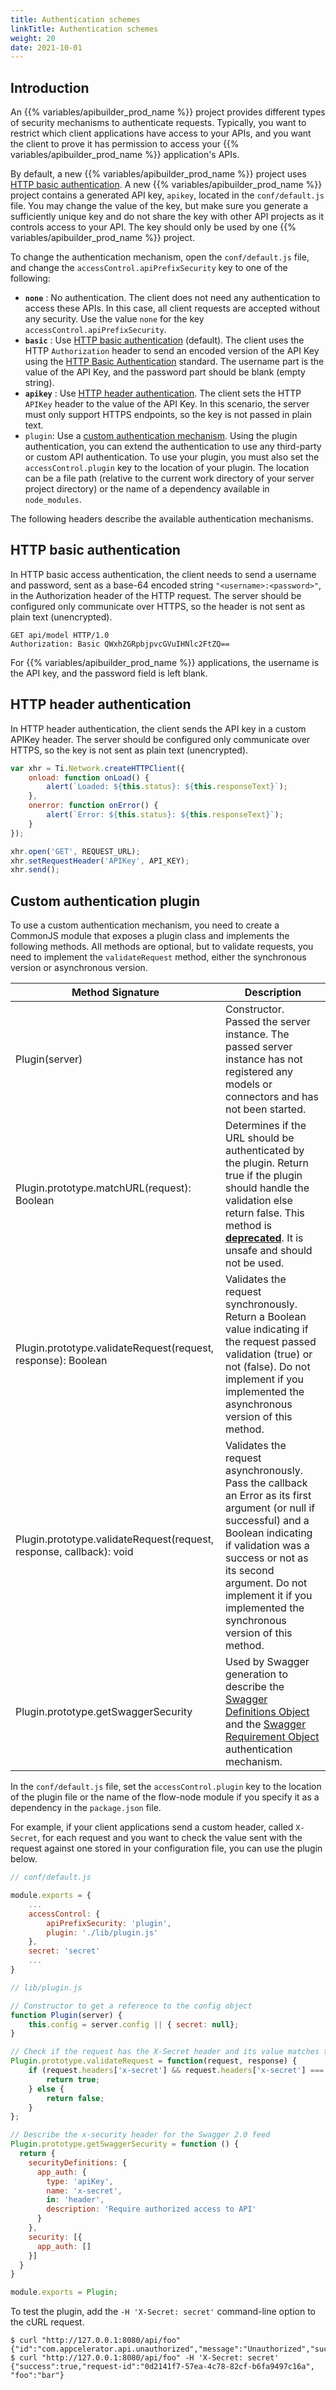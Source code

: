 ```yaml
---
title: Authentication schemes
linkTitle: Authentication schemes
weight: 20
date: 2021-10-01
---
```


## Introduction

An {{% variables/apibuilder_prod_name %}} project provides different types of security mechanisms to authenticate requests. Typically, you want to restrict which client applications have access to your APIs, and you want the client to prove it has permission to access your {{% variables/apibuilder_prod_name %}} application's APIs.

By default, a new {{% variables/apibuilder_prod_name %}} project uses [HTTP basic authentication](#http-basic-authentication). A new {{% variables/apibuilder_prod_name %}} project contains a generated API key, `apikey`, located in the `conf/default.js` file. You may change the value of the key, but make sure you generate a sufficiently unique key and do not share the key with other API projects as it controls access to your API. The key should only be used by one {{% variables/apibuilder_prod_name %}} project.

To change the authentication mechanism, open the `conf/default.js` file, and change the `accessControl.apiPrefixSecurity` key to one of the following:

* **`none`** : No authentication. The client does not need any authentication to access these APIs. In this case, all client requests are accepted without any security. Use the value `none` for the key `accessControl.apiPrefixSecurity`.
* **`basic`** : Use [HTTP basic authentication](#http-basic-authentication) (default). The client uses the HTTP `Authorization` header to send an encoded version of the API Key using the [HTTP Basic Authentication](http://en.wikipedia.org/wiki/Basic_access_authentication) standard. The username part is the value of the API Key, and the password part should be blank (empty string).
* **`apikey`** : Use [HTTP header authentication](#http-header-authentication). The client sets the HTTP `APIKey` header to the value of the API Key. In this scenario, the server must only support HTTPS endpoints, so the key is not passed in plain text.
* `plugin`: Use a [custom authentication mechanism](#custom-authentication-plugin). Using the plugin authentication, you can extend the authentication to use any third-party or custom API authentication. To use your plugin, you must also set the `accessControl.plugin` key to the location of your plugin. The location can be a file path (relative to the current work directory of your server project directory) or the name of a dependency available in `node_modules`.

The following headers describe the available authentication mechanisms.

## HTTP basic authentication

In HTTP basic access authentication, the client needs to send a username and password, sent as a base-64 encoded string `"<username>:<password>"`, in the Authorization header of the HTTP request. The server should be configured only communicate over HTTPS, so the header is not sent as plain text (unencrypted).

```
GET api/model HTTP/1.0
Authorization: Basic QWxhZGRpbjpvcGVuIHNlc2FtZQ==
```

For {{% variables/apibuilder_prod_name %}} applications, the username is the API key, and the password field is left blank.

## HTTP header authentication

In HTTP header authentication, the client sends the API key in a custom APIKey header. The server should be configured only communicate over HTTPS, so the key is not sent as plain text (unencrypted).

```javascript
var xhr = Ti.Network.createHTTPClient({
    onload: function onLoad() {
        alert(`Loaded: ${this.status}: ${this.responseText}`);
    },
    onerror: function onError() {
        alert(`Error: ${this.status}: ${this.responseText}`);
    }
});

xhr.open('GET', REQUEST_URL);
xhr.setRequestHeader('APIKey', API_KEY);
xhr.send();
```

## Custom authentication plugin

To use a custom authentication mechanism, you need to create a CommonJS module that exposes a plugin class and implements the following methods. All methods are optional, but to validate requests, you need to implement the `validateRequest` method, either the synchronous version or asynchronous version.

| Method Signature | Description |
| --- | --- |
| Plugin(server) | Constructor. Passed the server instance. The passed server instance has not registered any models or connectors and has not been started. |
| Plugin.prototype.matchURL(request): Boolean | Determines if the URL should be authenticated by the plugin. Return true if the plugin should handle the validation else return false. This method is **[deprecated](/docs/deprecations/change_in_the_way_of_handling_authentication_and_authentication_plugins/)**. It is unsafe and should not be used. |
| Plugin.prototype.validateRequest(request, response): Boolean | Validates the request synchronously. Return a Boolean value indicating if the request passed validation (true) or not (false). Do not implement if you implemented the asynchronous version of this method. |
| Plugin.prototype.validateRequest(request, response, callback): void | Validates the request asynchronously. Pass the callback an Error as its first argument (or null if successful) and a Boolean indicating if validation was a success or not as its second argument. Do not implement it if you implemented the synchronous version of this method. |
| Plugin.prototype.getSwaggerSecurity | Used by Swagger generation to describe the [Swagger Definitions Object](https://github.com/OAI/OpenAPI-Specification/blob/master/versions/2.0.md#security-definitions-object) and the [Swagger Requirement Object](https://github.com/OAI/OpenAPI-Specification/blob/master/versions/2.0.md#security-requirement-object) authentication mechanism. |

In the `conf/default.js` file, set the `accessControl.plugin` key to the location of the plugin file or the name of the flow-node module if you specify it as a dependency in the `package.json` file.

For example, if your client applications send a custom header, called `X-Secret`, for each request and you want to check the value sent with the request against one stored in your configuration file, you can use the plugin below.

```javascript
// conf/default.js

module.exports = {
    ...
    accessControl: {
        apiPrefixSecurity: 'plugin',
        plugin: './lib/plugin.js'
    },
    secret: 'secret'
    ...
}
```

```javascript
// lib/plugin.js

// Constructor to get a reference to the config object
function Plugin(server) {
    this.config = server.config || { secret: null};
}

// Check if the request has the X-Secret header and its value matches the config file
Plugin.prototype.validateRequest = function(request, response) {
    if (request.headers['x-secret'] && request.headers['x-secret'] === this.config.secret) {
        return true;
    } else {
        return false;
    }
};

// Describe the x-security header for the Swagger 2.0 feed
Plugin.prototype.getSwaggerSecurity = function () {
  return {
    securityDefinitions: {
      app_auth: {
        type: 'apiKey',
        name: 'x-secret',
        in: 'header',
        description: 'Require authorized access to API'
      }
    },
    security: [{
      app_auth: []
    }]
  }
}

module.exports = Plugin;
```

To test the plugin, add the `-H 'X-Secret: secret'` command-line option to the cURL request.

```
$ curl "http://127.0.0.1:8080/api/foo"
{"id":"com.appcelerator.api.unauthorized","message":"Unauthorized","success":false}
$ curl "http://127.0.0.1:8080/api/foo" -H 'X-Secret: secret'
{"success":true,"request-id":"0d2141f7-57ea-4c78-82cf-b6fa9497c16a", "foo":"bar"}
```
